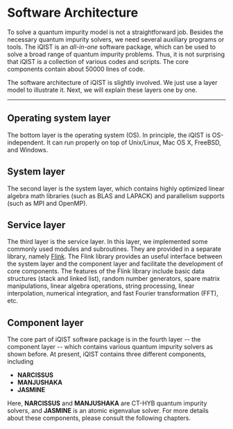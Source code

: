 # Software Architecture

To solve a quantum impurity model is not a straightforward job. Besides the necessary quantum impurity solvers, we need several auxiliary programs or tools. The iQIST is an *all-in-one* software package, which can be used to solve a broad range of quantum impurity problems. Thus, it is not surprising that iQIST is a collection of various codes and scripts. The core components contain about 50000 lines of code.

The software architecture of iQIST is slightly involved. We just use a layer model to illustrate it. Next, we will explain these layers one by one.

---

## Operating system layer

The bottom layer is the operating system (OS). In principle, the iQIST is OS-independent. It can run properly on top of Unix/Linux, Mac OS X, FreeBSD, and Windows.

## System layer

The second layer is the system layer, which contains highly optimized linear algebra math libraries (such as BLAS and LAPACK) and parallelism supports (such as MPI and OpenMP).

## Service layer

The third layer is the service layer. In this layer, we implemented some commonly used modules and subroutines. They are provided in a separate library, namely [Flink](https://github.com/huangli712/Flink). The Flink library provides an useful interface between the system layer and the component layer and facilitate the development of core components. The features of the Flink library include basic data structures (stack and linked list), random number generators, spare matrix manipulations, linear algebra operations, string processing, linear interpolation, numerical integration, and fast Fourier transformation (FFT), etc.

## Component layer

The core part of iQIST software package is in the fourth layer -- the component layer -- which contains various quantum impurity solvers as shown before. At present, iQIST contains three different components, including

* **NARCISSUS**
* **MANJUSHAKA**
* **JASMINE**

Here, **NARCISSUS** and **MANJUSHAKA** are CT-HYB quantum impurity solvers, and **JASMINE** is an atomic eigenvalue solver. For more details about these components, please consult the following chapters.
